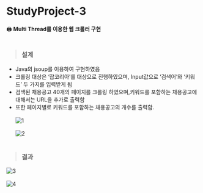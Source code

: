 # StudyProject-3
🖨 <strong>Multi Thread를 이용한 웹 크롤러 구현</strong><br><br>

> ### 설계
* Java의 jsoup를 이용하여 구현하였음 
* 크롤링 대상은 ‘잡코리아’를 대상으로 진행하였으며, Input값으로 ‘검색어’와 ‘키워드’ 두 가지를 입력받게 됨
* 검색된 채용공고 40개의 페이지를 크롤링 하였으며,키워드를 포함하는 채용공고에 대해서는 URL을 추가로 출력함
* 또한 페이지별로 키워드를 포함하는 채용공고의 개수를 출력함.<br><br>
![1](https://user-images.githubusercontent.com/76520025/116523154-e0bd3800-a910-11eb-80a3-1d8110df899d.jpg)<br/><br/>
![2](https://user-images.githubusercontent.com/76520025/116523146-def37480-a910-11eb-9386-1f0862c43834.jpg)<br/><br/>

> ### 결과
![3](https://user-images.githubusercontent.com/76520025/116523150-df8c0b00-a910-11eb-9968-2e1918d0ade6.JPG)<br/><br/>
![4](https://user-images.githubusercontent.com/76520025/116523153-e024a180-a910-11eb-9f30-53925a287fa0.JPG)<br/><br/>
